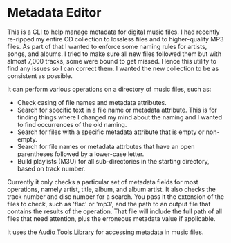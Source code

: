 Metadata Editor
===============
This is a CLI to help manage metadata for digital music files. I had recently re-ripped my entire CD collection to lossless files and to higher-quality MP3 files. As
part of that I wanted to enforce some naming rules for artists, songs, and albums. I tried to make sure all new files followed them but with almost 7,000 tracks, 
some were bound to get missed. Hence this utility to find any issues so I can correct them. I wanted the new collection to be as consistent as possible.

It can perform various operations on a directory of music files, such as:

- Check casing of file names and metadata attributes.
- Search for specific text in a file name or metadata attribute. This is for finding things where I changed my mind about the naming and I wanted to find occurrences of the old naming.
- Search for files with a specific metadata attribute that is empty or non-empty.
- Search for file names or metadata attrbutes that have an open parentheses followed by a lower-case letter.
- Build playlists (M3U) for all sub-directories in the starting directory, based on track number.

Currently it only checks a particular set of metadata fields for most operations, namely artist, title, album, and album artist. It also checks the track number and disc number for a search. You pass it the extension of the files to check, such as 'flac' or 'mp3', 
and the path to an output file that contains the results of the operation. That file will include the full path of all files that need attention, plus the 
erroneous metadata value if applicable.

It uses the [Audio Tools Library](https://github.com/Zeugma440/atldotnet) for accessing metadata in music files.